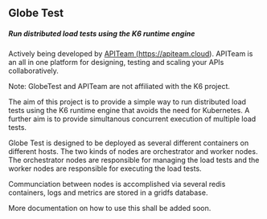 <h2>
Globe Test
</h2>

##### Run distributed load tests using the K6 runtime engine

Actively being developed by <a href="https://apiteam.cloud">APITeam (https://apiteam.cloud)</a>. APITeam is an all in one platform for designing, testing and scaling your APIs collaboratively. 

Note: GlobeTest and APITeam are not affiliated with the K6 project.

The aim of this project is to provide a simple way to run distributed load tests using the K6 runtime engine that avoids the need for Kubernetes. A further aim is to provide simultanous concurrent execution of multiple load tests.

Globe Test is designed to be deployed as several different containers on different hosts. The two kinds of nodes are orchestrator and worker nodes. The orchestrator nodes are responsible for managing the load tests and the worker nodes are responsible for executing the load tests.

Communciation between nodes is accomplished via several redis containers, logs and metrics are stored in a gridfs database.

More documentation on how to use this shall be added soon.